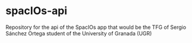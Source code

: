 # spacIOs-api
Repository for the api of the SpacIOs app that would be the TFG of Sergio Sánchez Ortega student of the University of Granada (UGR)
